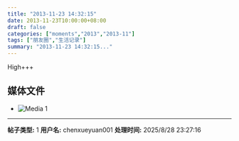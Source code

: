 ```yaml
---
title: "2013-11-23 14:32:15"
date: 2013-11-23T10:00:00+08:00
draft: false
categories: ["moments","2013","2013-11"]
tags: ["朋友圈","生活记录"]
summary: "2013-11-23 14:32:15..."
---
```


High+++

## 媒体文件

- ![Media 1](/Moments/photos/2013-11-23/201311231432150.jpg)

---

**帖子类型:** 1
**用户名:** chenxueyuan001
**处理时间:** 2025/8/28 23:27:16